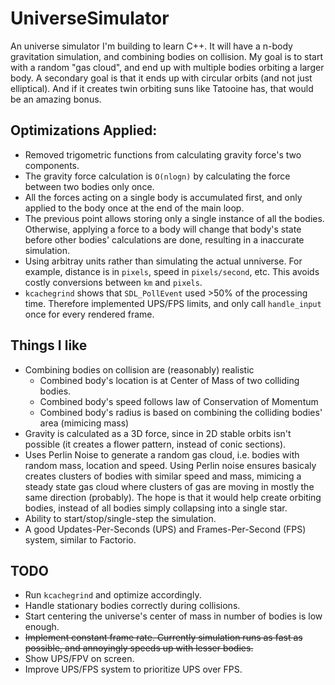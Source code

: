 # UniverseSimulator
An universe simulator I'm building to learn C++. It will have a n-body gravitation simulation, and combining bodies on collision. My goal is to start with a random "gas cloud", and end up with multiple bodies orbiting a larger body. A secondary goal is that it ends up with circular orbits (and not just elliptical). And if it creates twin orbiting suns like Tatooine has, that would be an amazing bonus.


## Optimizations Applied:
- Removed trigometric functions from calculating gravity force's two components.
- The gravity force calculation is `O(nlogn)` by calculating the force between two bodies only once.
- All the forces acting on a single body is accumulated first, and only applied to the body once at the end of the main loop.
- The previous point allows storing only a single instance of all the bodies. Otherwise, applying a force to a body will change that body's state before other bodies' calculations are done, resulting in a inaccurate simulation.
- Using arbitray units rather than simulating the actual unniverse. For example, distance is in `pixels`, speed in `pixels/second`, etc. This avoids costly conversions between `km` and `pixels`.
- `kcachegrind` shows that `SDL_PollEvent` used >50% of the processing time. Therefore implemented UPS/FPS limits, and only call `handle_input` once for every rendered frame.

## Things I like
- Combining bodies on collision are (reasonably) realistic
  - Combined body's location is at Center of Mass of two colliding bodies.
  - Combined body's speed follows law of Conservation of Momentum
  - Combined body's radius is based on combining the colliding bodies' area (mimicing mass)
- Gravity is calculated as a 3D force, since in 2D stable orbits isn't possible (it creates a flower pattern, instead of conic sections).
- Uses Perlin Noise to generate a random gas cloud, i.e. bodies with random mass, location and speed. Using Perlin noise ensures basicaly creates clusters of bodies with similar speed and mass, mimicing a steady state gas cloud where clusters of gas are moving in mostly the same direction (probably).  The hope is that it would help create orbiting bodies, instead of all bodies simply collapsing into a single star.
- Ability to start/stop/single-step the simulation.
- A good Updates-Per-Seconds (UPS) and Frames-Per-Second (FPS) system, similar to Factorio.

## TODO
- Run `kcachegrind` and optimize accordingly.
- Handle stationary bodies correctly during collisions.
- Start centering the universe's center of mass in number of bodies is low enough.
- ~~Implement constant frame rate. Currently simulation runs as fast as possible, and annoyingly speeds up with lesser bodies.~~
- Show UPS/FPV on screen.
- Improve UPS/FPS system to prioritize UPS over FPS.
